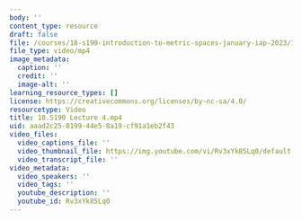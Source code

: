 ```yaml
---
body: ''
content_type: resource
draft: false
file: /courses/18-s190-introduction-to-metric-spaces-january-iap-2023/18s190-lecture-4_360p_16_9.mp4
file_type: video/mp4
image_metadata:
  caption: ''
  credit: ''
  image-alt: ''
learning_resource_types: []
license: https://creativecommons.org/licenses/by-nc-sa/4.0/
resourcetype: Video
title: 18.S190 Lecture 4.mp4
uid: aaad2c25-0199-44e5-8a19-cf91a1eb2f43
video_files:
  video_captions_file: ''
  video_thumbnail_file: https://img.youtube.com/vi/Rv3xYk85Lq0/default.jpg
  video_transcript_file: ''
video_metadata:
  video_speakers: ''
  video_tags: ''
  youtube_description: ''
  youtube_id: Rv3xYk85Lq0
---
```

